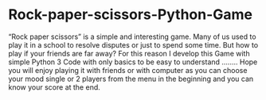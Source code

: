 # Rock-paper-scissors-Python-Game
“Rock paper scissors” is a simple and interesting game.
Many of us used to play it in a school to resolve disputes or just to spend some time.
But how to play if your friends are far away? 
For this reason I develop this Game with simple Python 3 Code with only basics to be easy to understand ........
Hope you will enjoy playing it with friends or with computer as you can choose your mood single or 2 players from 
the menu in the beginning and you can know your score at the end.

